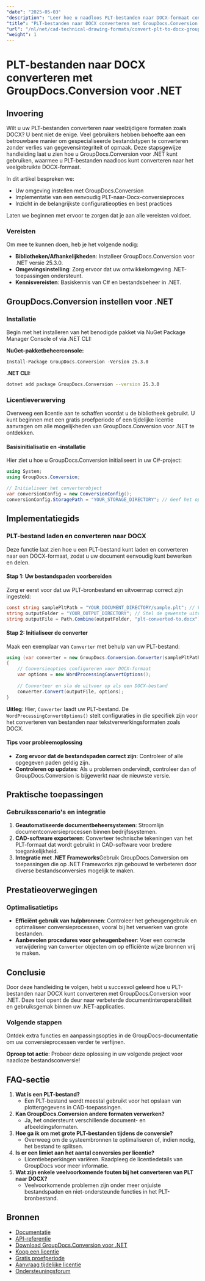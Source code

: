 ```yaml
---
"date": "2025-05-03"
"description": "Leer hoe u naadloos PLT-bestanden naar DOCX-formaat converteert met GroupDocs.Conversion voor .NET met deze uitgebreide handleiding. Ideaal voor CAD- en technische tekenformaten."
"title": "PLT-bestanden naar DOCX converteren met GroupDocs.Conversion voor .NET (stap-voor-stap handleiding)"
"url": "/nl/net/cad-technical-drawing-formats/convert-plt-to-docx-groupdocs-conversion-net/"
"weight": 1
---
```


# PLT-bestanden naar DOCX converteren met GroupDocs.Conversion voor .NET

## Invoering

Wilt u uw PLT-bestanden converteren naar veelzijdigere formaten zoals DOCX? U bent niet de enige. Veel gebruikers hebben behoefte aan een betrouwbare manier om gespecialiseerde bestandstypen te converteren zonder verlies van gegevensintegriteit of opmaak. Deze stapsgewijze handleiding laat u zien hoe u GroupDocs.Conversion voor .NET kunt gebruiken, waarmee u PLT-bestanden naadloos kunt converteren naar het veelgebruikte DOCX-formaat.

In dit artikel bespreken we:
- Uw omgeving instellen met GroupDocs.Conversion
- Implementatie van een eenvoudig PLT-naar-Docx-conversieproces
- Inzicht in de belangrijkste configuratieopties en best practices

Laten we beginnen met ervoor te zorgen dat je aan alle vereisten voldoet.

### Vereisten

Om mee te kunnen doen, heb je het volgende nodig:
- **Bibliotheken/Afhankelijkheden**: Installeer GroupDocs.Conversion voor .NET versie 25.3.0.
- **Omgevingsinstelling**: Zorg ervoor dat uw ontwikkelomgeving .NET-toepassingen ondersteunt.
- **Kennisvereisten**: Basiskennis van C# en bestandsbeheer in .NET.

## GroupDocs.Conversion instellen voor .NET

### Installatie

Begin met het installeren van het benodigde pakket via NuGet Package Manager Console of via .NET CLI:

**NuGet-pakketbeheerconsole:**

```shell
Install-Package GroupDocs.Conversion -Version 25.3.0
```

**.NET CLI:**

```bash
dotnet add package GroupDocs.Conversion --version 25.3.0
```

### Licentieverwerving

Overweeg een licentie aan te schaffen voordat u de bibliotheek gebruikt. U kunt beginnen met een gratis proefperiode of een tijdelijke licentie aanvragen om alle mogelijkheden van GroupDocs.Conversion voor .NET te ontdekken.

#### Basisinitialisatie en -installatie

Hier ziet u hoe u GroupDocs.Conversion initialiseert in uw C#-project:

```csharp
using System;
using GroupDocs.Conversion;

// Initialiseer het converterobject
var conversionConfig = new ConversionConfig();
conversionConfig.StoragePath = "YOUR_STORAGE_DIRECTORY"; // Geef het opslagpad voor bestanden op
```

## Implementatiegids

### PLT-bestand laden en converteren naar DOCX

Deze functie laat zien hoe u een PLT-bestand kunt laden en converteren naar een DOCX-formaat, zodat u uw document eenvoudig kunt bewerken en delen.

#### Stap 1: Uw bestandspaden voorbereiden

Zorg er eerst voor dat uw PLT-bronbestand en uitvoermap correct zijn ingesteld:

```csharp
const string samplePltPath = "YOUR_DOCUMENT_DIRECTORY/sample.plt"; // Vervangen met het daadwerkelijke PLT-pad
string outputFolder = "YOUR_OUTPUT_DIRECTORY"; // Stel de gewenste uitvoermap in
string outputFile = Path.Combine(outputFolder, "plt-converted-to.docx");
```

#### Stap 2: Initialiseer de converter

Maak een exemplaar van `Converter` met behulp van uw PLT-bestand:

```csharp
using (var converter = new GroupDocs.Conversion.Converter(samplePltPath))
{
    // Conversieopties configureren voor DOCX-formaat
    var options = new WordProcessingConvertOptions();
    
    // Converteer en sla de uitvoer op als een DOCX-bestand
    converter.Convert(outputFile, options);
}
```

**Uitleg**: Hier, `Converter` laadt uw PLT-bestand. De `WordProcessingConvertOptions()` stelt configuraties in die specifiek zijn voor het converteren van bestanden naar tekstverwerkingsformaten zoals DOCX.

#### Tips voor probleemoplossing

- **Zorg ervoor dat de bestandspaden correct zijn**: Controleer of alle opgegeven paden geldig zijn.
- **Controleren op updates**: Als u problemen ondervindt, controleer dan of GroupDocs.Conversion is bijgewerkt naar de nieuwste versie.

## Praktische toepassingen

### Gebruiksscenario's en integratie

1. **Geautomatiseerde documentbeheersystemen**: Stroomlijn documentconversieprocessen binnen bedrijfssystemen.
2. **CAD-software exporteren**: Converteer technische tekeningen van het PLT-formaat dat wordt gebruikt in CAD-software voor bredere toegankelijkheid.
3. **Integratie met .NET Frameworks**Gebruik GroupDocs.Conversion om toepassingen die op .NET Frameworks zijn gebouwd te verbeteren door diverse bestandsconversies mogelijk te maken.

## Prestatieoverwegingen

### Optimalisatietips

- **Efficiënt gebruik van hulpbronnen**: Controleer het geheugengebruik en optimaliseer conversieprocessen, vooral bij het verwerken van grote bestanden.
- **Aanbevolen procedures voor geheugenbeheer**: Voer een correcte verwijdering van `Converter` objecten om op efficiënte wijze bronnen vrij te maken.

## Conclusie

Door deze handleiding te volgen, hebt u succesvol geleerd hoe u PLT-bestanden naar DOCX kunt converteren met GroupDocs.Conversion voor .NET. Deze tool opent de deur naar verbeterde documentinteroperabiliteit en gebruiksgemak binnen uw .NET-applicaties.

### Volgende stappen

Ontdek extra functies en aanpassingsopties in de GroupDocs-documentatie om uw conversieprocessen verder te verfijnen.

**Oproep tot actie**: Probeer deze oplossing in uw volgende project voor naadloze bestandsconversie!

## FAQ-sectie

1. **Wat is een PLT-bestand?**
   - Een PLT-bestand wordt meestal gebruikt voor het opslaan van plottergegevens in CAD-toepassingen.
2. **Kan GroupDocs.Conversion andere formaten verwerken?**
   - Ja, het ondersteunt verschillende document- en afbeeldingsformaten.
3. **Hoe ga ik om met grote PLT-bestanden tijdens de conversie?**
   - Overweeg om de systeembronnen te optimaliseren of, indien nodig, het bestand te splitsen.
4. **Is er een limiet aan het aantal conversies per licentie?**
   - Licentiebeperkingen variëren. Raadpleeg de licentiedetails van GroupDocs voor meer informatie.
5. **Wat zijn enkele veelvoorkomende fouten bij het converteren van PLT naar DOCX?**
   - Veelvoorkomende problemen zijn onder meer onjuiste bestandspaden en niet-ondersteunde functies in het PLT-bronbestand.

## Bronnen

- [Documentatie](https://docs.groupdocs.com/conversion/net/)
- [API-referentie](https://reference.groupdocs.com/conversion/net/)
- [Download GroupDocs.Conversion voor .NET](https://releases.groupdocs.com/conversion/net/)
- [Koop een licentie](https://purchase.groupdocs.com/buy)
- [Gratis proefperiode](https://releases.groupdocs.com/conversion/net/)
- [Aanvraag tijdelijke licentie](https://purchase.groupdocs.com/temporary-license/)
- [Ondersteuningsforum](https://forum.groupdocs.com/c/conversion/10)